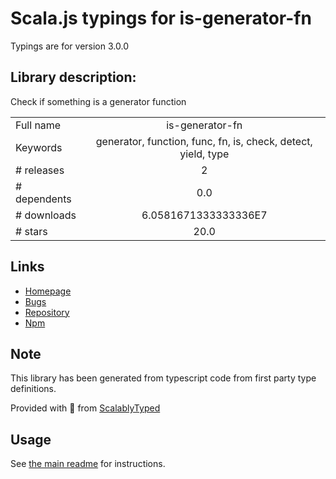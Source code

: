 
# Scala.js typings for is-generator-fn

Typings are for version 3.0.0

## Library description:
Check if something is a generator function

|                    |                 |
| ------------------ | :-------------: |
| Full name          | is-generator-fn |
| Keywords           | generator, function, func, fn, is, check, detect, yield, type |
| # releases         | 2 |
| # dependents       | 0.0 |
| # downloads        | 6.0581671333333336E7 |
| # stars            | 20.0 |

## Links
- [Homepage](https://github.com/sindresorhus/is-generator-fn#readme)
- [Bugs](https://github.com/sindresorhus/is-generator-fn/issues)
- [Repository](https://github.com/sindresorhus/is-generator-fn)
- [Npm](https://www.npmjs.com/package/is-generator-fn)
    


## Note
This library has been generated from typescript code from first party type definitions.

Provided with :purple_heart: from [ScalablyTyped](https://github.com/oyvindberg/ScalablyTyped)

## Usage
See [the main readme](../../readme.md) for instructions.


